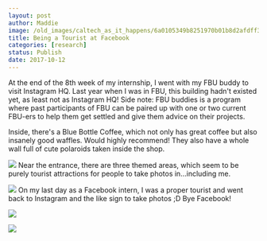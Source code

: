 ```yaml
---
layout: post
author: Maddie
image: /old_images/caltech_as_it_happens/6a0105349b8251970b01b8d2afdff3970c.jpg
title: Being a Tourist at Facebook
categories: [research]
status: Publish
date: 2017-10-12
---
```



At the end of the 8th week of my internship, I went with my FBU buddy to visit Instagram HQ. Last year when I was in FBU, this building hadn't existed yet, as least not as Instagram HQ! Side note: FBU buddies is a program where past participants of FBU can be paired up with one or two current FBU-ers to help them get settled and give them advice on their projects.

Inside, there's a Blue Bottle Coffee, which not only has great coffee but also insanely good waffles. Would highly recommend! They also have a whole wall full of cute polaroids taken inside the shop.


![](/old_images/caltech_as_it_happens/6a0105349b8251970b01b7c9258bf7970b.jpg)
Near the entrance, there are three themed areas, which seem to be purely tourist attractions for people to take photos in...including me.


![](/old_images/caltech_as_it_happens/6a0105349b8251970b01b7c9258c01970b.jpg)
On my last day as a Facebook intern, I was a proper tourist and went back to Instagram and the like sign to take photos ;D Bye Facebook!

![](/old_images/caltech_as_it_happens/6a0105349b8251970b01b7c9258d20970b.jpg)


![](/old_images/6a01b8d28f2857970c01b8d2afe0d4970c-pi.jpg)
